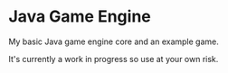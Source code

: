 Java Game Engine
==============

My basic Java game engine core and an example game.

It's currently a work in progress so use at your own risk.